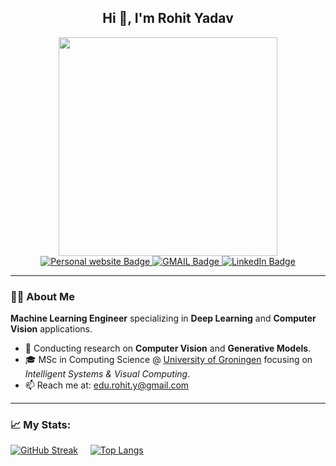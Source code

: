<h2 align="center"> Hi 👋, I'm Rohit Yadav</h2>


<div align="center"><img src="https://media.giphy.com/media/v1.Y2lkPTc5MGI3NjExaXY1NHgyN3VzMmozb29uN3J1YnhucXdobWhsamlzNHAyNGVnZWkzaiZlcD12MV9pbnRlcm5hbF9naWZfYnlfaWQmY3Q9Zw/SWoSkN6DxTszqIKEqv/giphy.gif" width="350"/></div>

<div align="center">
<div id="badges">
  <a href="https://rohit8y.github.io/" target="_blank">
    <img src="https://img.shields.io/badge/website-green?style=for-the-badge&logoColor=white" alt="Personal website Badge"/>
  </a> 
  <a href="mailto:edu.rohit.y@gmail.com">
    <img src="https://img.shields.io/badge/gmail-red?style=for-the-badge&logo=gmail&logoColor=white" alt="GMAIL Badge"/>
  </a>
  <a href="https://www.linkedin.com/in/rohit-yadav-in/" target="_blank">
    <img src="https://img.shields.io/badge/LinkedIn-blue?style=for-the-badge&logo=linkedin&logoColor=white" alt="LinkedIn Badge"/>
  </a>
</div>
  <img src="https://komarev.com/ghpvc/?username=Rohit8y&style=flat-square" alt=""/>

</div>

---

### :man_technologist: About Me
**Machine Learning Engineer** specializing in **Deep Learning** and **Computer Vision** applications.
- 🚀 Conducting research on **Computer Vision** and **Generative Models**.
- 🎓 MSc in Computing Science @ [University of Groningen](https://www.rug.nl/?lang=en) focusing on <em>Intelligent Systems & Visual Computing</em>.
- 📫 Reach me at: [edu.rohit.y@gmail.com](mailto:edu.rohit.y@gmail.com)

---

### 📈 My Stats:

[![GitHub Streak](https://streak-stats.demolab.com?user=Rohit8y&theme=travelers-theme)](https://git.io/streak-stats)
&nbsp; &nbsp;
[![Top Langs](https://github-readme-stats.vercel.app/api/top-langs/?username=Rohit8y&layout=compact&theme=travelers-theme)](https://github.com/anuraghazra/github-readme-stats)


